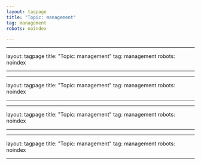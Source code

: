 ```yaml
---
layout: tagpage
title: "Topic: management"
tag: management
robots: noindex

---
```

---
layout: tagpage
title: "Topic: management"
tag: management
robots: noindex

---
---
layout: tagpage
title: "Topic: management"
tag: management
robots: noindex

---
---
layout: tagpage
title: "Topic: management"
tag: management
robots: noindex

---
---
layout: tagpage
title: "Topic: management"
tag: management
robots: noindex

---
